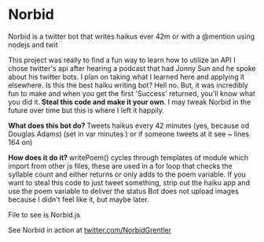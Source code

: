 # Norbid
Norbid is a twitter bot that writes haikus ever 42m or with a @mention using nodejs and twit


This project was really to find a fun way to learn how to utilize an API
I chose twitter's api after hearing a podcast that had Jonny Sun and he
spoke about his twitter bots. I plan on taking what I learned here and 
applying it elsewhere. Is this the best haiku writing bot? Hell no. But,
it was incredibly fun to make and when you get the first 'Success' returned,
you'll know what you did it.<b> Steal this code and make it your own</b>. I may tweak
Norbid in the future over time but this is where I left it happily.

<b>What does this bot do? </b>
Tweets haikus every 42 minutes (yes, because od Douglas Adams) (set in var minutes ) 
or if someone tweets at it see ~ lines 164 on)

<b>How does it do it? </b>
writePoem() cycles through templates of module which import from other js files, 
these are used in a for loop that checks the syllable count and either returns 
or only adds to the poem variable. If you want to steal this code to just 
tweet something, strip out the haiku app and use the poem variable to deliver the status
Bot does not upload images because I didn't feel like it, but maybe later. 

File to see is Norbid.js

See Norbid in action at <a href="twitter.com/NorbidGrentler">twitter.com/NorbidGrentler</a>
